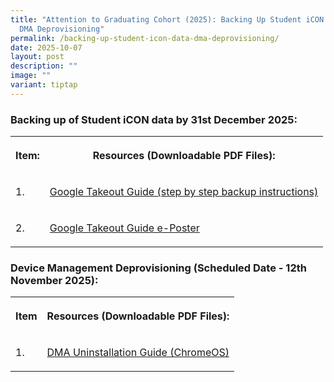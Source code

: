 ```yaml
---
title: "Attention to Graduating Cohort (2025): Backing Up Student iCON Data &
  DMA Deprovisioning"
permalink: /backing-up-student-icon-data-dma-deprovisioning/
date: 2025-10-07
layout: post
description: ""
image: ""
variant: tiptap
---
```

<h3>Backing up of Student iCON data by <strong>31st December 2025</strong>:</h3>
<table style="minWidth: 50px">
<colgroup>
<col>
<col>
</colgroup>
<tbody>
<tr>
<th rowspan="1" colspan="1">
<p>Item:</p>
</th>
<th rowspan="1" colspan="1">
<p>Resources (Downloadable PDF Files):</p>
</th>
</tr>
<tr>
<td rowspan="1" colspan="1">
<p>1.</p>
</td>
<td rowspan="1" colspan="1">
<p><a href="/files/For_Graduating_Students_Google_Takeout_Guide_for_Student_iCON__2025_.pdf" rel="noopener noreferrer nofollow" target="_blank">Google Takeout Guide (step by step backup instructions)</a>
</p>
</td>
</tr>
<tr>
<td rowspan="1" colspan="1">
<p>2.</p>
</td>
<td rowspan="1" colspan="1">
<p><a href="/files/For_Graduating_Students_iCON_Google_Takeout_E_Poster__2025_.pdf" rel="noopener noreferrer nofollow" target="_blank">Google Takeout Guide e-Poster</a>
</p>
</td>
</tr>
</tbody>
</table>
<h3>Device Management Deprovisioning (Scheduled Date - <strong>12th November 2025</strong>):</h3>
<table style="minWidth: 50px">
<colgroup>
<col>
<col>
</colgroup>
<tbody>
<tr>
<th rowspan="1" colspan="1">
<p>Item</p>
</th>
<th rowspan="1" colspan="1">
<p>Resources (Downloadable PDF Files):</p>
</th>
</tr>
<tr>
<td rowspan="1" colspan="1">
<p>1.</p>
</td>
<td rowspan="1" colspan="1">
<p><a href="/files/DMA_Uninstallation__ChromeOS_.pdf" rel="noopener noreferrer nofollow" target="_blank">DMA Uninstallation Guide (ChromeOS)</a>
</p>
</td>
</tr>
</tbody>
</table>
<p></p>